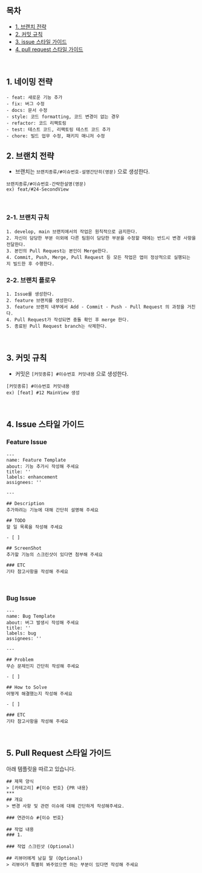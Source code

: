 ## 목차
  - [1. 브랜치 전략](#1-브랜치-전략)
  - [2. 커밋 규칙](#2-커밋-규칙)
  - [3. issue 스타일 가이드](#3-issue-스타일-가이드)
  - [4. pull request 스타일 가이드](#4-pull-request-스타일-가이드)

<br>

## 1. 네이밍 전략
```
- feat: 새로운 기능 추가
- fix: 버그 수정
- docs: 문서 수정
- style: 코드 formatting, 코드 변경이 없는 경우
- refactor: 코드 리팩토링
- test: 테스트 코드, 리팩토링 테스트 코드 추가
- chore: 빌드 업무 수정, 패키지 매니저 수정
```

## 2. 브랜치 전략
- 브랜치는 `브랜치종류/#이슈번호-설명간단히(영문)` 으로 생성한다.
```
브랜치종류/#이슈번호-간략한설명(영문)
ex) feat/#24-SecondView
```

<br>

### 2-1. 브랜치 규칙
```
1. develop, main 브랜치에서의 작업은 원칙적으로 금지한다.
2. 자신이 담당한 부분 이외에 다른 팀원이 담당한 부분을 수정할 때에는 반드시 변경 사항을 전달한다.
3. 본인의 Pull Request는 본인이 Merge한다.
4. Commit, Push, Merge, Pull Request 등 모든 작업은 앱이 정상적으로 실행되는 지 빌드한 후 수행한다.
```

### 2-2. 브랜치 플로우
```
1. Issue를 생성한다.
2. feature 브랜치를 생성한다.
3. feature 브랜치 내부에서 Add - Commit - Push - Pull Request 의 과정을 거친다.
4. Pull Request가 작성되면 충돌 확인 후 merge 한다.
5. 종료된 Pull Request branch는 삭제한다.
```

<br>

## 3. 커밋 규칙
- 커밋은 `[커밋종류] #이슈번호 커밋내용` 으로 생성한다.
```
[커밋종류] #이슈번호 커밋내용
ex) [feat] #12 MainView 생성
```

<br>

## 4. Issue 스타일 가이드
### Feature Issue
```
---
name: Feature Template
about: 기능 추가시 작성해 주세요
title: ''
labels: enhancement
assignees: ''

---

## Description
추가하려는 기능에 대해 간단히 설명해 주세요

## TODO
할 일 목록을 작성해 주세요

- [ ] 

## ScreenShot
추가할 기능의 스크린샷이 있다면 첨부해 주세요

### ETC
기타 참고사항을 작성해 주세요
```

<br>

### Bug Issue
```
---
name: Bug Template
about: 버그 발생시 작성해 주세요
title: ''
labels: bug
assignees: ''

---

## Problem
무슨 문제인지 간단히 작성해 주세요

- [ ] 

## How to Solve
어떻게 해결했는지 작성해 주세요

- [ ] 

### ETC
기타 참고사항을 작성해 주세요
```

<br>

## 5. Pull Request 스타일 가이드
아래 템플릿을 따르고 있습니다.
```
## 제목 양식
> [카테고리] #{이슈 번호} {PR 내용}
***
## 개요
> 변경 사항 및 관련 이슈에 대해 간단하게 작성해주세요.

### 연관이슈 #{이슈 번호}

## 작업 내용
### 1. 

### 작업 스크린샷 (Optional)

## 리뷰어에게 남길 말 (Optional)
> 리뷰어가 특별히 봐주었으면 하는 부분이 있다면 작성해 주세요
```
